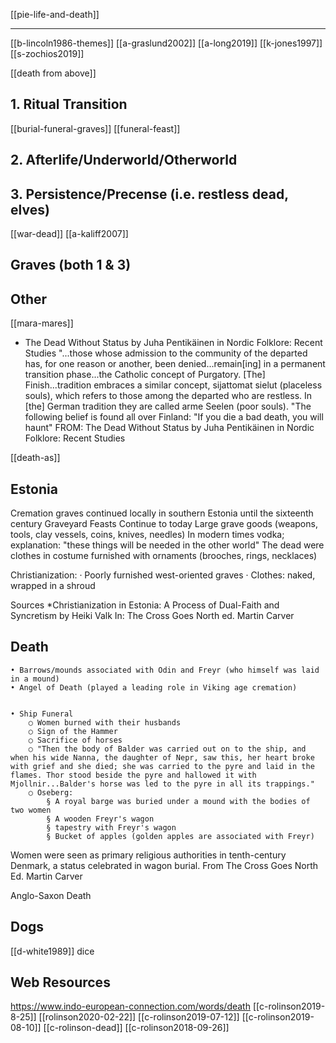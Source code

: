 [[pie-life-and-death]]

---


[[b-lincoln1986-themes]]
[[a-graslund2002]]
[[a-long2019]]
[[k-jones1997]]
[[s-zochios2019]]

[[death from above]]

## 1. Ritual Transition
[[burial-funeral-graves]]
[[funeral-feast]]
## 2. Afterlife/Underworld/Otherworld
## 3. Persistence/Precense (i.e. restless dead, elves)
[[war-dead]]
[[a-kaliff2007]]



## Graves (both 1 & 3)




## Other

[[mara-mares]]



- The Dead Without Status by Juha Pentikäinen in Nordic Folklore: Recent Studies
"...those whose admission to the community of the departed has, for one reason or another, been denied...remain[ing] in a permanent transition phase...the Catholic concept of Purgatory. [The] Finish...tradition embraces a similar concept, sijattomat sielut (placeless souls), which refers to those among the departed who are restless. In [the] German tradition they are called arme Seelen (poor souls). 
"The following belief is found all over Finland: "If you die a bad death, you will haunt"
FROM: The Dead Without Status by Juha Pentikäinen in Nordic Folklore: Recent Studies



[[death-as]]



## Estonia
Cremation graves
	continued locally in southern Estonia until the sixteenth century
Graveyard Feasts
	Continue to today
Large grave goods (weapons, tools, clay vessels, coins, knives, needles)
	In modern times vodka; explanation: "these things will be needed in the other world"
The dead were clothes in costume furnished with ornaments (brooches, rings, necklaces)

Christianization:
	· Poorly furnished west-oriented graves
	· Clothes: naked, wrapped in a shroud



Sources
*Christianization in Estonia: A Process of Dual-Faith and Syncretism by Heiki Valk In: The Cross Goes North ed. Martin Carver



## Death
	• Barrows/mounds associated with Odin and Freyr (who himself was laid in a mound)
	• Angel of Death (played a leading role in Viking age cremation)


	• Ship Funeral
		○ Women burned with their husbands
		○ Sign of the Hammer
		○ Sacrifice of horses
		○ "Then the body of Balder was carried out on to the ship, and when his wide Nanna, the daughter of Nepr, saw this, her heart broke with grief and she died; she was carried to the pyre and laid in the flames. Thor stood beside the pyre and hallowed it with Mjollnir...Balder's horse was led to the pyre in all its trappings."
		○ Oseberg: 
			§ A royal barge was buried under a mound with the bodies of two women
			§ A wooden Freyr's wagon
			§ tapestry with Freyr's wagon
			§ Bucket of apples (golden apples are associated with Freyr)
			
Women were seen as primary religious authorities in tenth-century Denmark, a status celebrated in wagon burial. From The Cross Goes North Ed. Martin Carver


Anglo-Saxon Death


## Dogs
[[d-white1989]] dice

## Web Resources
https://www.indo-european-connection.com/words/death
[[c-rolinson2019-8-25]]
[[rolinson2020-02-22]]
[[c-rolinson2019-07-12]]
[[c-rolinson2019-08-10]]
[[c-rolinson-dead]]
[[c-rolinson2018-09-26]]